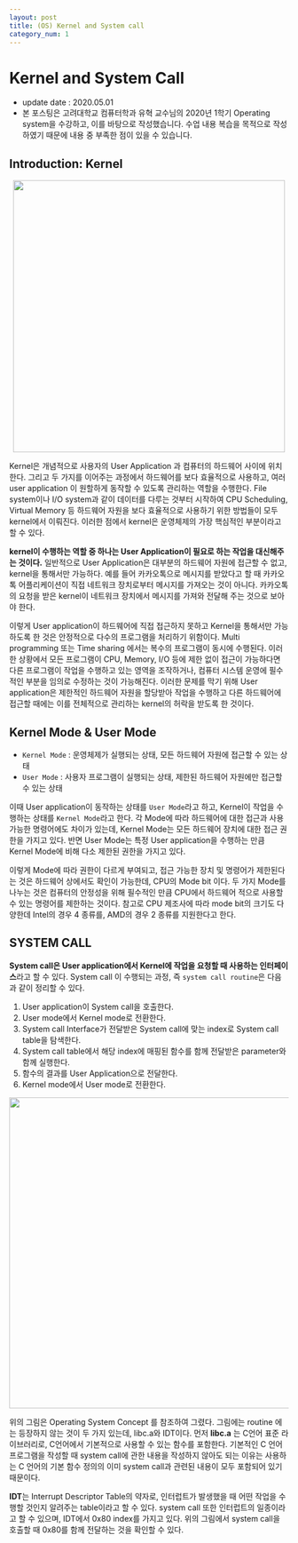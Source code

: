 ```yaml
---
layout: post
title: (OS) Kernel and System call
category_num: 1
---
```


# Kernel and System Call

- update date : 2020.05.01
- 본 포스팅은 고려대학교 컴퓨터학과 유혁 교수님의 2020년 1학기 Operating system을 수강하고, 이를 바탕으로 작성했습니다. 수업 내용 복습을 목적으로 작성하였기 때문에 내용 중 부족한 점이 있을 수 있습니다.

## Introduction: Kernel

<img src="{{site.image_url}}/study/kernel_location.png" style="width:35em; display: block; margin: 0px auto;">

Kernel은 개념적으로 사용자의 User Application 과 컴퓨터의 하드웨어 사이에 위치한다. 그리고 두 가지를 이어주는 과정에서 하드웨어를 보다 효율적으로 사용하고, 여러 user application 이 원할하게 동작할 수 있도록 관리하는 역할을 수행한다. File system이나 I/O system과 같이 데이터를 다루는 것부터 시작하여 CPU Scheduling, Virtual Memory 등 하드웨어 자원을 보다 효율적으로 사용하기 위한 방법들이 모두 kernel에서 이뤄진다. 이러한 점에서 kernel은 운영체제의 가장 핵심적인 부분이라고 할 수 있다.

**kernel이 수행하는 역할 중 하나는 User Application이 필요로 하는 작업을 대신해주는 것이다.** 일반적으로 User Application은 대부분의 하드웨어 자원에 접근할 수 없고, kernel을 통해서만 가능하다. 예를 들어 카카오톡으로 메시지를 받았다고 할 때 카카오톡 어플리케이션이 직접 네트워크 장치로부터 메시지를 가져오는 것이 아니다. 카카오톡의 요청을 받은 kernel이 네트워크 장치에서 메시지를 가져와 전달해 주는 것으로 보아야 한다.

이렇게 User application이 하드웨어에 직접 접근하지 못하고 Kernel을 통해서만 가능하도록 한 것은 안정적으로 다수의 프로그램을 처리하기 위함이다. Multi programming 또는 Time sharing 에서는 복수의 프로그램이 동시에 수행된다. 이러한 상황에서 모든 프로그램이 CPU, Memory, I/O 등에 제한 없이 접근이 가능하다면 다른 프로그램이 작업을 수행하고 있는 영역을 조작하거나, 컴퓨터 시스템 운영에 필수적인 부분을 임의로 수정하는 것이 가능해진다. 이러한 문제를 막기 위해 User application은 제한적인 하드웨어 자원을 할당받아 작업을 수행하고 다른 하드웨어에 접근할 때에는 이를 전체적으로 관리하는 kernel의 허락을 받도록 한 것이다.

## Kernel Mode & User Mode

- `Kernel Mode` : 운영체제가 실행되는 상태, 모든 하드웨어 자원에 접근할 수 있는 상태
- `User Mode` : 사용자 프로그램이 실행되는 상태, 제한된 하드웨어 자원에만 접근할 수 있는 상태

이때 User application이 동작하는 상태를 `User Mode`라고 하고, Kernel이 작업을 수행하는 상태를 `Kernel Mode`라고 한다. 각 Mode에 따라 하드웨어에 대한 접근과 사용 가능한 명령어에도 차이가 있는데, Kernel Mode는 모든 하드웨어 장치에 대한 접근 권한을 가지고 있다. 반면 User Mode는 특정 User application을 수행하는 만큼 Kernel Mode에 비해 다소 제한된 권한을 가지고 있다.

이렇게 Mode에 따라 권한이 다르게 부여되고, 접근 가능한 장치 및 명령어가 제한된다는 것은 하드웨어 상에서도 확인이 가능한데, CPU의 Mode bit 이다. 두 가지 Mode를 나누는 것은 컴퓨터의 안정성을 위해 필수적인 만큼 CPU에서 하드웨어 적으로 사용할 수 있는 명령어를 제한하는 것이다. 참고로 CPU 제조사에 따라 mode bit의 크기도 다양한데 Intel의 경우 4 종류를, AMD의 경우 2 종류를 지원한다고 한다.

## SYSTEM CALL

**System call은 User application에서 Kernel에 작업을 요청할 때 사용하는 인터페이스**라고 할 수 있다. System call 이 수행되는 과정, 즉 `system call routine`은 다음과 같이 정리할 수 있다.

1. User application이 System call을 호출한다.
2. User mode에서 Kernel mode로 전환한다.
3. System call Interface가 전달받은 System call에 맞는 index로 System call table을 탐색한다.
4. System call table에서 해당 index에 매핑된 함수를 함께 전달받은 parameter와 함께 실행한다.
5. 함수의 결과를 User Application으로 전달한다.
6. Kernel mode에서 User mode로 전환한다.

<img src="{{site.image_url}}/study/system_call.png" style="width:40em; display: block; margin: 0px auto;">

위의 그림은 Operating System Concept 를 참조하여 그렸다. 그림에는 routine 에는 등장하지 않는 것이 두 가지 있는데, libc.a와 IDT이다. 먼저 **libc.a** 는 C언어 표준 라이브러리로, C언어에서 기본적으로 사용할 수 있는 함수를 포함한다. 기본적인 C 언어 프로그램을 작성할 때 system call에 관한 내용을 작성하지 않아도 되는 이유는 사용하는 C 언어의 기본 함수 정의의 이미 system call과 관련된 내용이 모두 포함되어 있기 때문이다.

**IDT**는 Interrupt Descriptor Table의 약자로, 인터럽트가 발생했을 때 어떤 작업을 수행할 것인지 알려주는 table이라고 할 수 있다. system call 또한 인터럽트의 일종이라고 할 수 있으며, IDT에서 0x80 index를 가지고 있다. 위의 그림에서 system call을 호출할 때 0x80를 함께 전달하는 것을 확인할 수 있다.
